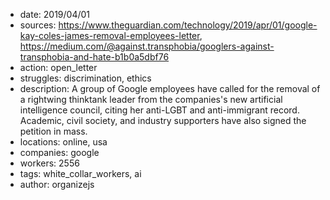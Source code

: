 - date: 2019/04/01
- sources: https://www.theguardian.com/technology/2019/apr/01/google-kay-coles-james-removal-employees-letter, https://medium.com/@against.transphobia/googlers-against-transphobia-and-hate-b1b0a5dbf76
- action: open_letter
- struggles: discrimination, ethics
- description: A group of Google employees have called for the removal of a rightwing thinktank leader from the companies's new artificial intelligence council, citing her anti-LGBT and anti-immigrant record. Academic, civil society, and industry supporters have also signed the petition in mass.
- locations: online, usa
- companies: google
- workers: 2556
- tags: white_collar_workers, ai
- author: organizejs
